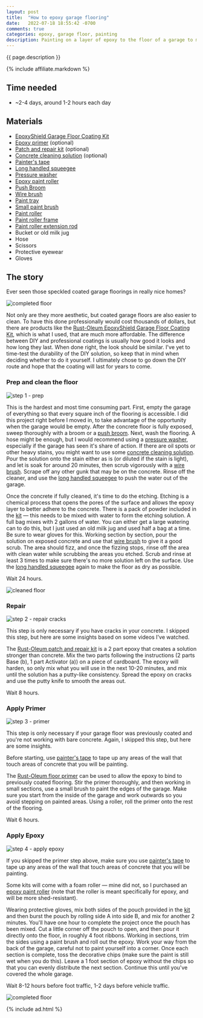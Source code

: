 ```yaml
---
layout: post
title:  "How to epoxy garage flooring"
date:   2022-07-18 18:55:42 -0700
comments: true
categories: epoxy, garage floor, painting
description: Painting on a layer of epoxy to the floor of a garage to make it pretty and easy to clean
---
```


{{ page.description }}
<!--more-->

<script type="application/ld+json">
  {
    "@context": "https://schema.org",
    "@type": "HowTo",
    "name": "{{ page.title }}",
    "image": {
      "@type": "ImageObject",
      "url": "{{site.assets_dir}}/2022-07-18/epoxy_finished.jpg"
    },
    "estimatedCost": {
      "@type": "MonetaryAmount",
      "currency": "USD",
      "value": "250"
    },
    "supply": [
      {
        "@type": "HowToSupply",
        "name": "EpoxyShield Garage Floor Coating Kit"
      },
      {
        "@type": "HowToSupply",
        "name": "Epoxy primer"
      },{
        "@type": "HowToSupply",
        "name": "Concrete cleaning solution"
      },{
        "@type": "HowToSupply",
        "name": "Painter's tape"
      }
    ],
    "tool": [
      {
        "@type": "HowToTool",
        "name": "Long handled squeegee"
      }, {
        "@type": "HowToTool",
        "name": "Pressure washer"
      },{
        "@type": "HowToTool",
        "name": "Epoxy paint roller"
      },{
        "@type": "HowToTool",
        "name": "Broom"
      },{
        "@type": "HowToTool",
        "name": "Wire brush"
      },{
        "@type": "HowToTool",
        "name": "Bucket"
      },{
        "@type": "HowToTool",
        "name": "Hose"
      },{
        "@type": "HowToTool",
        "name": "Paint tray"
      },{
        "@type": "HowToTool",
        "name": "Small paint brush"
      },{
        "@type": "HowToTool",
        "name": "Paint roller"
      },{
        "@type": "HowToTool",
        "name": "Long handled paint roller frame"
      },{
        "@type": "HowToTool",
        "name": "Scissors"
      },{
        "@type": "HowToTool",
        "name": "Protective eyewear and gloves"
      }
    ],
    "step": [
      {
        "@type": "HowToStep",
        "name": "Prep and clean the floor",
        "url": "/#prep-and-clean-the-floor",
        "itemListElement": [{
          "@type": "HowToDirection",
          "text": "Empty the garage."
        },{
          "@type": "HowToDirection",
          "text": "Sweep."
        },{
          "@type": "HowToDirection",
          "text": "Clean the floor by pressure washing."
        },{
          "@type": "HowToDirection",
          "text": "Use garage cleaning solution to scrub stains (such as that from oil). Scrape off any other gunk"
        },{
          "@type": "HowToDirection",
          "text": "Cover the area with etching solution."
        },{
          "@type": "HowToDirection",
          "text": "Scrub and rinse (3 times)."
        },{
          "@type": "HowToDirection",
          "text": "Wait at least 24 hours."
        }],
        "image": {
          "@type": "ImageObject",
          "url": "{{site.assets_dir}}/2022-07-18/cleaned.jpg"
        }
      }, {
        "@type": "HowToStep",
        "name": "Repair",
        "url": "/#repair",
        "itemListElement": [{
          "@type": "HowToTip",
          "text": "This step can be skipped if you do not have any visible cracks."
        }, {
          "@type": "HowToDirection",
          "text": "Mix putty with a putty knife on cardboard."
        }, {
          "@type": "HowToDirection",
          "text": "Apply putty over cracks."
        },{
          "@type": "HowToDirection",
          "text": "Wait at least 8 hours."
        }]
      }, {
        "@type": "HowToStep",
        "name": "Apply primer",
        "url": "/#apply-primer",
        "itemListElement": [{
          "@type": "HowToTip",
          "text": "This step can be skipped if your concrete was not previously coated."
        },{
          "@type": "HowToDirection",
          "text": "Paint the edges of the flooring with the primer."
        }, {
          "@type": "HowToDirection",
          "text": "Paint the rest of the flooring."
        },{
          "@type": "HowToDirection",
          "text": "Wait at least 6 hours"
        }],
        "image": {
          "@type": "ImageObject",
          "url": "{{site.assets_dir}}/2022-07-18/primed.jpg"
        }
      }, {
        "@type": "HowToStep",
        "name": "Apply epoxy",
        "url": "/#apply-epoxy",
        "itemListElement": [{
          "@type": "HowToDirection",
          "text": "Mix pouch."
        }, {
          "@type": "HowToDirection",
          "text": "Pour directly on flooring, use roller to spread out, trimming edges as you go along."
        },{
          "@type": "HowToDirection",
          "text": "Add chips"
        },{
          "@type": "HowToDirection",
          "text": "Wait 8-12 hours for foot traffic, 1 day for vehicles"
        }],
        "image": {
          "@type": "ImageObject",
          "url": "{{site.assets_dir}}/2022-07-18/epoxy_finished.jpg"
        }
      }],
    "totalTime": "P4D"
    }
  </script>

{% include affiliate.markdown %}

## Time needed

+ ~2-4 days, around 1-2 hours each day

## Materials

+ [EpoxyShield Garage Floor Coating Kit](https://amzn.to/3O9vfVq)
+ [Epoxy primer](https://amzn.to/3zdXGNL) (optional)
+ [Patch and repair kit](https://amzn.to/3INl4Vu) (optional)
+ [Concrete cleaning solution](https://amzn.to/3IJdHyr) (optional)
+ [Painter's tape](https://amzn.to/3Pk7wn0)
+ [Long handled squeegee](https://amzn.to/3cn8cJF)
+ [Pressure washer](https://amzn.to/3IJptbS)
+ [Epoxy paint roller](https://amzn.to/3RzXwY6)
+ [Push Broom](https://amzn.to/3B2wz9T)
+ [Wire brush](https://amzn.to/3uTBTsb)
+ [Paint tray](https://amzn.to/3zcet3G)
+ [Small paint brush](https://amzn.to/3aRQb5D)
+ [Paint roller](https://amzn.to/3O9Dj8N)
+ [Paint roller frame](https://amzn.to/3yMRF9o)
+ [Paint roller extension rod](https://amzn.to/3B2wz9T)
+ Bucket or old milk jug
+ Hose
+ Scissors
+ Protective eyewear
+ Gloves

## The story

Ever seen those speckled coated garage floorings in really nice homes? 

![completed floor]({{site.assets_dir}}/2022-07-18/epoxy_finished.jpg)

Not only are they more aesthetic, but coated garage floors are also easier to clean. To have this done professionally would cost thousands of dollars, but there are products like the [Rust-Oleum EpoxyShield Garage Floor Coating Kit](https://amzn.to/3O9vfVq), which is what I used, that are much more affordable. The difference between DIY and professional coatings is usually how good it looks and how long they last. When done right, the look should be similar. I've yet to time-test the durability of the DIY solution, so keep that in mind when deciding whether to do it yourself. I ultimately chose to go down the DIY route and hope that the coating will last for years to come.

### Prep and clean the floor

![step 1 - prep]({{site.assets_dir}}/2022-07-18/step1-prep.jpg)

This is the hardest and most time consuming part. First, empty the garage of everything so that every square inch of the flooring is accessible. I did this project right before I moved in, to take advantage of the opportunity when the garage would be empty. After the concrete floor is fully exposed, sweep thoroughly with a broom or a [push broom](https://amzn.to/3B2wz9T). Next, wash the flooring. A hose might be enough, but I would recommend using a [pressure washer](https://amzn.to/3IJptbS), especially if the garage has seen it's share of action. If there are oil spots or other heavy stains, you might want to use some [concrete cleaning solution](https://amzn.to/3IJdHyr). Pour the solution onto the stain either as is (or diluted if the stain is light), and let is soak for around 20 minutes, then scrub vigorously with a [wire brush](https://amzn.to/3uTBTsb). Scrape off any other gunk that may be on the concrete. Rinse off the cleaner, and use the [long handled squeegee](https://amzn.to/3cn8cJF) to push the water out of the garage.

Once the concrete if fully cleaned, it's time to do the etching. Etching is a chemical process that opens the pores of the surface and allows the epoxy layer to better adhere to the concrete. There is a pack of powder included in the [kit](https://amzn.to/3O9vfVq) — this needs to be mixed with water to form the etching solution. A full bag mixes with 2 gallons of water. You can either get a large watering can to do this, but I just used an old milk jug and used half a bag at a time. Be sure to wear gloves for this. Working section by section, pour the solution on exposed concrete and use that [wire brush](https://amzn.to/3uTBTsb) to give it a good scrub. The area should fizz, and once the fizzing stops, rinse off the area with clean water while scrubbing the areas you etched. Scrub and rinse at least 3 times to make sure there's no more solution left on the surface. Use the [long handled squeegee](https://amzn.to/3cn8cJF) again to make the floor as dry as possible.

Wait 24 hours.

![cleaned floor]({{site.assets_dir}}/2022-07-18/cleaned.jpg)

### Repair

![step 2 - repair cracks]({{site.assets_dir}}/2022-07-18/step2-repair.jpg)

This step is only necessary if you have cracks in your concrete. I skipped this step, but here are some insights based on some videos I've watched.

The [Rust-Oleum patch and repair kit](https://amzn.to/3INl4Vu) is a 2 part epoxy that creates a solution stronger than concrete. Mix the two parts following the instructions (2 parts Base (b), 1 part Activator (a)) on a piece of cardboard. The epoxy will harden, so only mix what you will use in the next 10-20 minutes, and mix until the solution has a putty-like consistency. Spread the epoxy on cracks and use the putty knife to smooth the areas out.

Wait 8 hours.

### Apply Primer

![step 3 - primer]({{site.assets_dir}}/2022-07-18/step3-primer.jpg)

This step is only necessary if your garage floor was previously coated and you're not working with bare concrete. Again, I skipped this step, but here are some insights.

Before starting, use [painter's tape](https://amzn.to/3Pk7wn0) to tape up any areas of the wall that touch areas of concrete that you will be painting.

The [Rust-Oleum floor primer](https://amzn.to/3zdXGNL) can be used to allow the epoxy to bind to previously coated flooring. Stir the primer thoroughly, and then working in small sections, use a small brush to paint the edges of the garage. Make sure you start from the inside of the garage and work outwards so you avoid stepping on painted areas. Using a roller, roll the primer onto the rest of the flooring.

Wait 6 hours.

### Apply Epoxy

![step 4 - apply epoxy]({{site.assets_dir}}/2022-07-18/step4-epoxy.jpg)

If you skipped the primer step above, make sure you use [painter's tape](https://amzn.to/3Pk7wn0) to tape up any areas of the wall that touch areas of concrete that you will be painting.

Some kits will come with a foam roller — mine did not, so I purchased an [epoxy paint roller](https://amzn.to/3RzXwY6) (note that the roller is meant specifically for epoxy, and will be more shed-resistant).

Wearing protective gloves, mix both sides of the pouch provided in the [kit](https://amzn.to/3O9vfVq) and then burst the pouch by rolling side A into side B, and mix for another 2 minutes. You'll have one hour to complete the project once the pouch has been mixed. Cut a little corner off the pouch to open, and then pour it directly onto the floor, in roughly 4 foot ribbons. Working in sections, trim the sides using a paint brush and roll out the epoxy. Work your way from the back of the garage, careful not to paint yourself into a corner. Once each section is complete, toss the decorative chips (make sure the paint is still wet when you do this). Leave a 1 foot section of epoxy without the chips so that you can evenly distribute the next section. Continue this until you've covered the whole garage.

Wait 8-12 hours before foot traffic, 1-2 days before vehicle traffic.

![completed floor]({{site.assets_dir}}/2022-07-18/epoxy_finished.jpg)

{% include ad.html %}